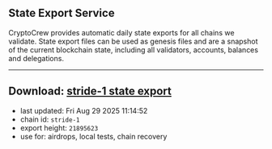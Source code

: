 ## State Export Service
CryptoCrew provides automatic daily state exports for all chains we validate. State export files can be used as genesis files and are a snapshot of the current blockchain state, including all validators, accounts, balances and delegations.

---
**Download: [stride-1 state export](https://dl-eu2.ccvalidators.com/SERVICE/stride/stride-1_export_21895623.json)**
---

- last updated: Fri Aug 29 2025 11:14:52
- chain id: `stride-1`
- export height: `21895623`
- use for: airdrops, local tests, chain recovery
